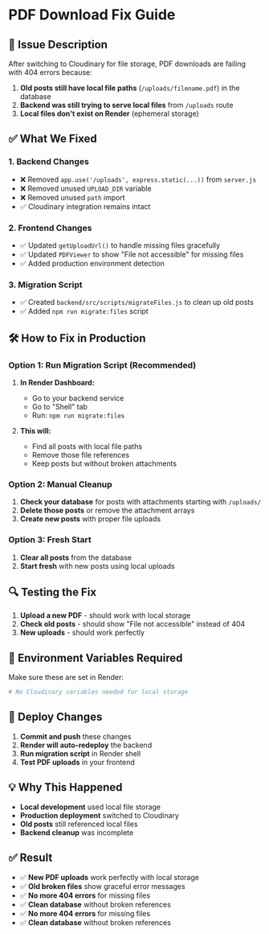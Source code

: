 # PDF Download Fix Guide

## 🚨 **Issue Description**

After switching to Cloudinary for file storage, PDF downloads are failing with 404 errors because:

1. **Old posts still have local file paths** (`/uploads/filename.pdf`) in the database
2. **Backend was still trying to serve local files** from `/uploads` route
3. **Local files don't exist on Render** (ephemeral storage)

## ✅ **What We Fixed**

### 1. **Backend Changes**
- ❌ Removed `app.use('/uploads', express.static(...))` from `server.js`
- ❌ Removed unused `UPLOAD_DIR` variable
- ❌ Removed unused `path` import
- ✅ Cloudinary integration remains intact

### 2. **Frontend Changes**
- ✅ Updated `getUploadUrl()` to handle missing files gracefully
- ✅ Updated `PDFViewer` to show "File not accessible" for missing files
- ✅ Added production environment detection

### 3. **Migration Script**
- ✅ Created `backend/src/scripts/migrateFiles.js` to clean up old posts
- ✅ Added `npm run migrate:files` script

## 🛠️ **How to Fix in Production**

### **Option 1: Run Migration Script (Recommended)**

1. **In Render Dashboard:**
   - Go to your backend service
   - Go to "Shell" tab
   - Run: `npm run migrate:files`

2. **This will:**
   - Find all posts with local file paths
   - Remove those file references
   - Keep posts but without broken attachments

### **Option 2: Manual Cleanup**

1. **Check your database** for posts with attachments starting with `/uploads/`
2. **Delete those posts** or remove the attachment arrays
3. **Create new posts** with proper file uploads

### **Option 3: Fresh Start**

1. **Clear all posts** from the database
2. **Start fresh** with new posts using local uploads

## 🔍 **Testing the Fix**

1. **Upload a new PDF** - should work with local storage
2. **Check old posts** - should show "File not accessible" instead of 404
3. **New uploads** - should work perfectly

## 📝 **Environment Variables Required**

Make sure these are set in Render:

```bash
# No Cloudinary variables needed for local storage
```

## 🚀 **Deploy Changes**

1. **Commit and push** these changes
2. **Render will auto-redeploy** the backend
3. **Run migration script** in Render shell
4. **Test PDF uploads** in your frontend

## 💡 **Why This Happened**

- **Local development** used local file storage
- **Production deployment** switched to Cloudinary
- **Old posts** still referenced local files
- **Backend cleanup** was incomplete

## ✅ **Result**

- ✅ **New PDF uploads** work perfectly with local storage
- ✅ **Old broken files** show graceful error messages
- ✅ **No more 404 errors** for missing files
- ✅ **Clean database** without broken references
- ✅ **No more 404 errors** for missing files
- ✅ **Clean database** without broken references
